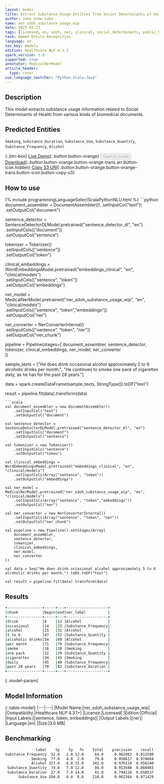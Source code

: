 ```yaml
---
layout: model
title: Extract Substance Usage Entities from Social Determinants of Health Texts
author: John Snow Labs
name: ner_sdoh_substance_usage_wip
date: 2023-02-23
tags: [licensed, en, sdoh, ner, clinical, social_determinants, public_health, substance_usage]
task: Named Entity Recognition
language: en
nav_key: models
edition: Healthcare NLP 4.3.1
spark_version: 3.0
supported: true
annotator: MedicalNerModel
article_header:
  type: cover
use_language_switcher: "Python-Scala-Java"
---
```


## Description

This model extracts substance usage information related to Social Determinants of Health from various kinds of biomedical documents.

## Predicted Entities

`Smoking`, `Substance_Duration`, `Substance_Use`, `Substance_Quantity`, `Substance_Frequency`, `Alcohol`

{:.btn-box}
[Live Demo](https://demo.johnsnowlabs.com/healthcare/SDOH/){:.button.button-orange}
<button class="button button-orange" disabled>Open in Colab</button>
[Download](https://s3.amazonaws.com/auxdata.johnsnowlabs.com/clinical/models/ner_sdoh_substance_usage_wip_en_4.3.1_3.0_1677186927181.zip){:.button.button-orange.button-orange-trans.arr.button-icon.hidden}
[Copy S3 URI](s3://auxdata.johnsnowlabs.com/clinical/models/ner_sdoh_substance_usage_wip_en_4.3.1_3.0_1677186927181.zip){:.button.button-orange.button-orange-trans.button-icon.button-copy-s3}

## How to use



<div class="tabs-box" markdown="1">
{% include programmingLanguageSelectScalaPythonNLU.html %}
```python
document_assembler = DocumentAssembler()\
    .setInputCol("text")\
    .setOutputCol("document")

sentence_detector = SentenceDetectorDLModel.pretrained("sentence_detector_dl", "en")\
    .setInputCols(["document"])\
    .setOutputCol("sentence")

tokenizer = Tokenizer()\
    .setInputCols(["sentence"])\
    .setOutputCol("token")

clinical_embeddings = WordEmbeddingsModel.pretrained("embeddings_clinical", "en", "clinical/models")\
    .setInputCols(["sentence", "token"])\
    .setOutputCol("embeddings")

ner_model = MedicalNerModel.pretrained("ner_sdoh_substance_usage_wip", "en", "clinical/models")\
    .setInputCols(["sentence", "token","embeddings"])\
    .setOutputCol("ner")

ner_converter = NerConverterInternal()\
    .setInputCols(["sentence", "token", "ner"])\
    .setOutputCol("ner_chunk")

pipeline = Pipeline(stages=[
    document_assembler, 
    sentence_detector,
    tokenizer,
    clinical_embeddings,
    ner_model,
    ner_converter   
    ])

sample_texts = ["He does drink occasional alcohol approximately 5 to 6 alcoholic drinks per month.",
             "He continues to smoke one pack of cigarettes daily, as he has for the past 28 years."]


data = spark.createDataFrame(sample_texts, StringType()).toDF("text")

result = pipeline.fit(data).transform(data)
```
```scala
val document_assembler = new DocumentAssembler()
    .setInputCol("text")
    .setOutputCol("document")

val sentence_detector = SentenceDetectorDLModel.pretrained("sentence_detector_dl", "en")
    .setInputCols("document")
    .setOutputCol("sentence")

val tokenizer = new Tokenizer()
    .setInputCols("sentence")
    .setOutputCol("token")

val clinical_embeddings = WordEmbeddingsModel.pretrained("embeddings_clinical", "en", "clinical/models")
    .setInputCols(Array("sentence", "token"))
    .setOutputCol("embeddings")

val ner_model = MedicalNerModel.pretrained("ner_sdoh_substance_usage_wip", "en", "clinical/models")
    .setInputCols(Array("sentence", "token","embeddings"))
    .setOutputCol("ner")

val ner_converter = new NerConverterInternal()
    .setInputCols(Array("sentence", "token", "ner"))
    .setOutputCol("ner_chunk")

val pipeline = new Pipeline().setStages(Array(
    document_assembler, 
    sentence_detector,
    tokenizer,
    clinical_embeddings,
    ner_model,
    ner_converter   
))

val data = Seq("He does drink occasional alcohol approximately 5 to 6 alcoholic drinks per month.").toDS.toDF("text")

val result = pipeline.fit(data).transform(data)
```
</div>

## Results

```bash
+----------------+-----+---+-------------------+
|chunk           |begin|end|ner_label          |
+----------------+-----+---+-------------------+
|drink           |8    |12 |Alcohol            |
|occasional      |14   |23 |Substance_Frequency|
|alcohol         |25   |31 |Alcohol            |
|5 to 6          |47   |52 |Substance_Quantity |
|alcoholic drinks|54   |69 |Alcohol            |
|per month       |71   |79 |Substance_Frequency|
|smoke           |16   |20 |Smoking            |
|one pack        |22   |29 |Substance_Quantity |
|cigarettes      |34   |43 |Smoking            |
|daily           |45   |49 |Substance_Frequency|
|past 28 years   |70   |82 |Substance_Duration |
+----------------+-----+---+-------------------+
```

{:.model-param}
## Model Information

{:.table-model}
|---|---|
|Model Name:|ner_sdoh_substance_usage_wip|
|Compatibility:|Healthcare NLP 4.3.1+|
|License:|Licensed|
|Edition:|Official|
|Input Labels:|[sentence, token, embeddings]|
|Output Labels:|[ner]|
|Language:|en|
|Size:|3.0 MB|

## Benchmarking

```bash
              label	   tp	 fp	  fn	total	 precision	  recall	      f1
Substance_Frequency	 52.0	2.0	12.0	 64.0	  0.962963	0.812500	0.881356
            Smoking	 77.0	4.0	 2.0	 79.0	  0.950617	0.974684	0.962500
            Alcohol	327.0	8.0	15.0	342.0	  0.976119	0.956140	0.966027
 Substance_Quantity	 74.0	7.0	12.0	 86.0	  0.913580	0.860465	0.886228
 Substance_Duration	 27.0	7.0	14.0	 41.0	  0.794118	0.658537	0.720000
      Substance_Use	204.0	8.0	 6.0	210.0	  0.962264	0.971429	0.966825
```
